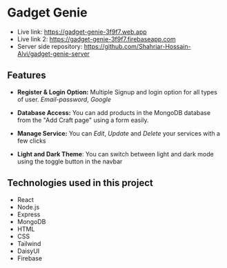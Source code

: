 # Gadget Genie

- Live link: https://gadget-genie-3f9f7.web.app
- Live link 2: https://gadget-genie-3f9f7.firebaseapp.com
- Server side repository: https://github.com/Shahriar-Hossain-Alvi/gadget-genie-server

## Features

- **Register & Login Option:** Multiple Signup and login option for all types of user. *Email-password*, *Google*

- **Database Access:** You can add products in the MongoDB database from the "Add Craft page" using a form easily.

- **Manage Service:** You can *Edit*, *Update* and *Delete* your services with a few clicks

- **Light and Dark Theme**: You can switch between light and dark mode using the toggle button in the navbar


## Technologies used in this project
- React
- Node.js
- Express
- MongoDB
- HTML
- CSS
- Tailwind
- DaisyUI
- Firebase